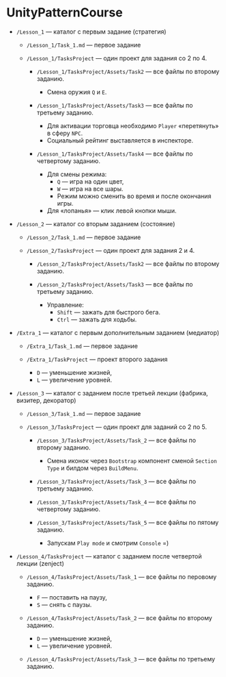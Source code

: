# UnityPatternCourse

- `/Lesson_1` — каталог с первым задание (стратегия)

  - `/Lesson_1/Task_1.md` — первое задание

  - `/Lesson_1/TasksProject` — один проект для задания со 2 по 4.

     - `/Lesson_1/TasksProject/Assets/Task2` — все файлы по второму заданию.
       - Смена оружия `Q` и `E`.

     - `/Lesson_1/TasksProject/Assets/Task3` — все файлы по третьему заданию.
       - Для активации торговца необходимо `Player` «перетянуть» в сферу `NPC`.
       - Социальный рейтинг выставляется в инспекторе.

     - `/Lesson_1/TasksProject/Assets/Task4` — все файлы по четвертому заданию.
       - Для смены режима:
         - `Q` — игра на один цвет, 
         - `W` — игра на все шары.
         - Режим можно сменить во время и после окончания игры.
       - Для «лопанья» — клик левой кнопки мыши.

- `/Lesson_2` — каталог со вторым заданием (состояние)

  - `/Lesson_2/Task_1.md` — первое задание

  - `/Lesson_2/TasksProject` — один проект для задания 2 и 4.

     - `/Lesson_2/TasksProject/Assets/Task2` — все файлы по второму заданию.
   
     - `/Lesson_2/TasksProject/Assets/Task3` — все файлы по третьему заданию.
       - Управление:
         - `Shift` — зажать для быстрого бега. 
         - `Ctrl` — зажать для ходьбы.

- `/Extra_1` — каталог с первым дополнительным заданием (медиатор)

  - `/Extra_1/Task_1.md` — первое задание

  - `/Extra_1/TaskProject` — проект второго задания
    - `D` — уменьшение жизней, 
    - `L` — увеличение уровней.

- `/Lesson_3` — каталог с заданием после третьей лекции (фабрика, визитер, декоратор)

  - `/Lesson_3/Task_1.md` — первое задание
 
  - `/Lesson_3/TasksProject` — один проект для заданий со 2 по 5.
 
    -  `/Lesson_3/TasksProject/Assets/Task_2` — все файлы по второму заданию.
      
       - Смена иконок через `Bootstrap` компонент сменой `Section Type` и билдом через `BuildMenu`.  

    -  `/Lesson_3/TasksProject/Assets/Task_3` — все файлы по третьему заданию.
    -  `/Lesson_3/TasksProject/Assets/Task_4` — все файлы по четвертому заданию.
    -  `/Lesson_3/TasksProject/Assets/Task_5` — все файлы по пятому заданию.
       - Запускам `Play mode` и смотрим `Console` =)

- `/Lesson_4/TasksProject` — каталог с заданием после четвертой лекции (zenject)

  -  `/Lesson_4/TasksProject/Assets/Task_1` — все файлы по перовому заданию.
     - `F` — поставить на паузу, 
     - `S` — снять с паузы.

  -  `/Lesson_4/TasksProject/Assets/Task_2` — все файлы по второму заданию.
     - `D` — уменьшение жизней, 
     - `L` — увеличение уровней.

  -  `/Lesson_4/TasksProject/Assets/Task_3` — все файлы по третьему заданию.
